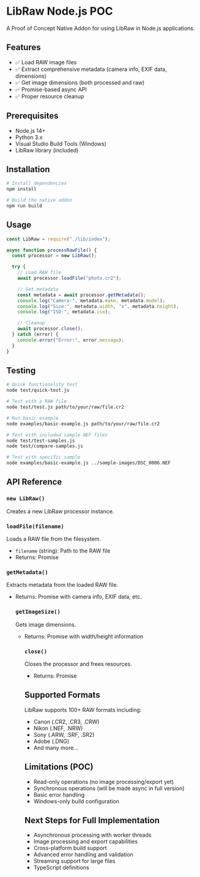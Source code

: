 # LibRaw Node.js POC

A Proof of Concept Native Addon for using LibRaw in Node.js applications.

## Features

- ✅ Load RAW image files
- ✅ Extract comprehensive metadata (camera info, EXIF data, dimensions)
- ✅ Get image dimensions (both processed and raw)
- ✅ Promise-based async API
- ✅ Proper resource cleanup

## Prerequisites

- Node.js 14+
- Python 3.x
- Visual Studio Build Tools (Windows)
- LibRaw library (included)

## Installation

```bash
# Install dependencies
npm install

# Build the native addon
npm run build
```

## Usage

```javascript
const LibRaw = require("./lib/index");

async function processRawFile() {
  const processor = new LibRaw();

  try {
    // Load RAW file
    await processor.loadFile("photo.cr2");

    // Get metadata
    const metadata = await processor.getMetadata();
    console.log("Camera:", metadata.make, metadata.model);
    console.log("Size:", metadata.width, "x", metadata.height);
    console.log("ISO:", metadata.iso);

    // Cleanup
    await processor.close();
  } catch (error) {
    console.error("Error:", error.message);
  }
}
```

## Testing

```bash
# Quick functionality test
node test/quick-test.js

# Test with a RAW file
node test/test.js path/to/your/raw/file.cr2

# Run basic example
node examples/basic-example.js path/to/your/raw/file.cr2

# Test with included sample NEF files
node test/test-samples.js
node test/compare-samples.js

# Test with specific sample
node examples/basic-example.js ../sample-images/DSC_0006.NEF
```

## API Reference

### `new LibRaw()`

Creates a new LibRaw processor instance.

### `loadFile(filename)`

Loads a RAW file from the filesystem.

- `filename` (string): Path to the RAW file
- Returns: Promise<boolean>

### `getMetadata()`

Extracts metadata from the loaded RAW file.

- Returns: Promise<Object> with camera info, EXIF data, etc.

### `getImageSize()`

Gets image dimensions.

- Returns: Promise<Object> with width/height information

### `close()`

Closes the processor and frees resources.

- Returns: Promise<boolean>

## Supported Formats

LibRaw supports 100+ RAW formats including:

- Canon (.CR2, .CR3, .CRW)
- Nikon (.NEF, .NRW)
- Sony (.ARW, .SRF, .SR2)
- Adobe (.DNG)
- And many more...

## Limitations (POC)

- Read-only operations (no image processing/export yet)
- Synchronous operations (will be made async in full version)
- Basic error handling
- Windows-only build configuration

## Next Steps for Full Implementation

- Asynchronous processing with worker threads
- Image processing and export capabilities
- Cross-platform build support
- Advanced error handling and validation
- Streaming support for large files
- TypeScript definitions
